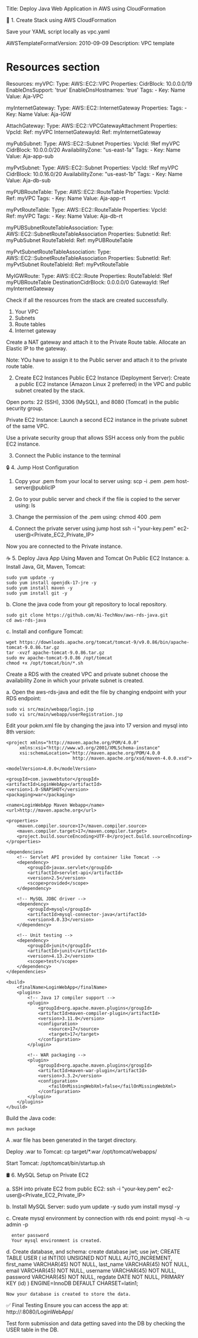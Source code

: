 Title: Deploy Java Web Application in AWS using CloudFormation

🔧 1. Create Stack using AWS CloudFormation

Save your YAML script locally as vpc.yaml

   AWSTemplateFormatVersion: 2010-09-09
Description: VPC template
# Resources section
Resources:
  myVPC:
    Type: AWS::EC2::VPC
    Properties:
      CidrBlock: 10.0.0.0/19
      EnableDnsSupport: 'true'
      EnableDnsHostnames: 'true'
      Tags:
       - Key: Name
         Value: Aja-VPC

  myInternetGateway:
    Type: AWS::EC2::InternetGateway
    Properties:
      Tags:
      - Key: Name
        Value: Aja-IGW

  AttachGateway:
    Type: AWS::EC2::VPCGatewayAttachment
    Properties:
      VpcId:
         Ref: myVPC
      InternetGatewayId:
         Ref: myInternetGateway

 
  myPubSubnet:
    Type: AWS::EC2::Subnet
    Properties:
      VpcId: !Ref myVPC
      CidrBlock: 10.0.0.0/20
      AvailabilityZone: "us-east-1a"
      Tags:
      - Key: Name
        Value: Aja-app-sub

  myPvtSubnet:
    Type: AWS::EC2::Subnet
    Properties:
      VpcId: !Ref myVPC
      CidrBlock: 10.0.16.0/20
      AvailabilityZone: "us-east-1b"
      Tags:
      - Key: Name
        Value: Aja-db-sub

  myPUBRouteTable:
    Type: AWS::EC2::RouteTable
    Properties:
      VpcId:  
        Ref: myVPC
      Tags:
      - Key: Name
        Value: Aja-app-rt

  myPvtRouteTable:
    Type: AWS::EC2::RouteTable
    Properties:
      VpcId:  
        Ref: myVPC
      Tags:
      - Key: Name
        Value: Aja-db-rt

  myPUBSubnetRouteTableAssociation:
    Type: AWS::EC2::SubnetRouteTableAssociation
    Properties:
      SubnetId:
        Ref: myPubSubnet
      RouteTableId:
        Ref: myPUBRouteTable

  myPvtSubnetRouteTableAssociation:
    Type: AWS::EC2::SubnetRouteTableAssociation
    Properties:
      SubnetId:
        Ref: myPvtSubnet
      RouteTableId:
        Ref: myPvtRouteTable

  MyIGWRoute:
    Type: AWS::EC2::Route
    Properties:
      RouteTableId: !Ref myPUBRouteTable
      DestinationCidrBlock: 0.0.0.0/0
      GatewayId: !Ref  myInternetGateway


Check if all the resources from the stack are created successfully.
1. Your VPC
2. Subnets
3. Route tables
4. Internet gateway

Create a NAT gateway and attach it to the Private Route table.
Allocate an Elastic IP to the gateway.

Note: YOu have to assign it to the Public server and attach it to the private route table.

2. Create EC2 Instances
Public EC2 Instance (Deployment Server):
Create a public EC2 instance (Amazon Linux 2 preferred) in the VPC and public subnet created by the stack.

Open ports: 22 (SSH), 3306 (MySQL), and 8080 (Tomcat) in the public security group.

Private EC2 Instance:
Launch a second EC2 instance in the private subnet of the same VPC.

Use a private security group that allows SSH access only from the public EC2 instance.

3. Connect the Public instance to the terminal

🔒 4. Jump Host Configuration
1. Copy your .pem from your local to server using: 
        scp -i .pem .pem host-server@publicIP

2. Go to your public server and check if the file is copied to the server using:
        ls

3. Change the permission of the .pem using:
       chmod 400 .pem

4. Connect the private server using jump host
       ssh -i "your-key.pem" ec2-user@<Private_EC2_Private_IP>

Now you are connected to the Private instance.


☕ 5. Deploy Java App Using Maven and Tomcat
On Public EC2 Instance:
a. Install Java, Git, Maven, Tomcat:

    sudo yum update -y
    sudo yum install openjdk-17-jre -y
    sudo yum install maven -y
    sudo yum install git -y

b. Clone the java code from your git repository to local repository.

    sudo git clone https://github.com/Ai-TechNov/aws-rds-java.git
    cd aws-rds-java
    

c. Install and configure Tomcat:

    wget https://downloads.apache.org/tomcat/tomcat-9/v9.0.86/bin/apache-tomcat-9.0.86.tar.gz
    tar -xvzf apache-tomcat-9.0.86.tar.gz
    sudo mv apache-tomcat-9.0.86 /opt/tomcat
    chmod +x /opt/tomcat/bin/*.sh

Create a RDS with the created VPC and private subnet
choose the availability Zone in which your private subnet is created.

a. Open the aws-rds-java and edit the file by changing endpoint with your RDS endpoint:
   
    sudo vi src/main/webapp/login.jsp
    sudo vi src/main/webapp/userRegistration.jsp

Edit your pokm.xml file by changing the java into 17 version and mysql into 8th version:

    <project xmlns="http://maven.apache.org/POM/4.0.0"
         xmlns:xsi="http://www.w3.org/2001/XMLSchema-instance"
         xsi:schemaLocation="http://maven.apache.org/POM/4.0.0
                             http://maven.apache.org/xsd/maven-4.0.0.xsd">

    <modelVersion>4.0.0</modelVersion>

    <groupId>com.javawebtutor</groupId>
    <artifactId>LoginWebApp</artifactId>
    <version>1.0-SNAPSHOT</version>
    <packaging>war</packaging>

    <name>LoginWebApp Maven Webapp</name>
    <url>http://maven.apache.org</url>

    <properties>
        <maven.compiler.source>17</maven.compiler.source>
        <maven.compiler.target>17</maven.compiler.target>
        <project.build.sourceEncoding>UTF-8</project.build.sourceEncoding>
    </properties>

    <dependencies>
        <!-- Servlet API provided by container like Tomcat -->
        <dependency>
            <groupId>javax.servlet</groupId>
            <artifactId>servlet-api</artifactId>
            <version>2.5</version>
            <scope>provided</scope>
        </dependency>

        <!-- MySQL JDBC driver -->
        <dependency>
            <groupId>mysql</groupId>
            <artifactId>mysql-connector-java</artifactId>
            <version>8.0.33</version>
        </dependency>

        <!-- Unit testing -->
        <dependency>
            <groupId>junit</groupId>
            <artifactId>junit</artifactId>
            <version>4.13.2</version>
            <scope>test</scope>
        </dependency>
    </dependencies>

    <build>
        <finalName>LoginWebApp</finalName>
        <plugins>
            <!-- Java 17 compiler support -->
            <plugin>
                <groupId>org.apache.maven.plugins</groupId>
                <artifactId>maven-compiler-plugin</artifactId>
                <version>3.11.0</version>
                <configuration>
                    <source>17</source>
                    <target>17</target>
                </configuration>
            </plugin>

            <!-- WAR packaging -->
            <plugin>
                <groupId>org.apache.maven.plugins</groupId>
                <artifactId>maven-war-plugin</artifactId>
                <version>3.3.2</version>
                <configuration>
                    <failOnMissingWebXml>false</failOnMissingWebXml>
                </configuration>
            </plugin>
        </plugins>
    </build>
</project>

Build the Java code:

    mvn package


A .war file has been generated in the target directory.

Deploy .war to Tomcat:
    cp target/*.war /opt/tomcat/webapps/

Start Tomcat:
    /opt/tomcat/bin/startup.sh

🛢️ 6. MySQL Setup on Private EC2
 
   a. SSH into private EC2 from public EC2:
      ssh -i "your-key.pem" ec2-user@<Private_EC2_Private_IP>

   b. Install MySQL Server:
      sudo yum update -y
      sudo yum install mysql -y

   c. Create mysql environment by connection with rds end point:
      mysql -h <hostname endpoint> -u admin -p

      enter password
      Your mysql environment is created.

   d. Create database, and schema:
      create database jwt;
      use jwt;
      CREATE TABLE USER (
        id INT(10) UNSIGNED NOT NULL AUTO_INCREMENT,
        first_name VARCHAR(45) NOT NULL,
        last_name VARCHAR(45) NOT NULL,
        email VARCHAR(45) NOT NULL,
        username VARCHAR(45) NOT NULL,
        password VARCHAR(45) NOT NULL,
        regdate DATE NOT NULL,
        PRIMARY KEY (id)
        ) ENGINE=InnoDB DEFAULT CHARSET=latin1;

    Now your database is created to store the data.

✅ Final Testing
Ensure you can access the app at:
http://<public-ec2-ip>:8080/LoginWebApp/

Test form submission and data getting saved into the DB by checking the USER table in the DB.

